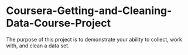 # Coursera-Getting-and-Cleaning-Data-Course-Project
The purpose of this project is to demonstrate your ability to collect, work with, and clean a data set.
